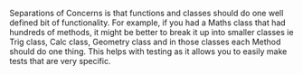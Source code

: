 Separations of Concerns is that functions and classes should do one well defined bit of functionality. For example, if you had a Maths class that had hundreds of methods, it might be better to break it up into smaller classes ie Trig class, Calc class, Geometry class and in those classes each Method should do one thing. This helps with testing as it allows you to easily make tests that are very specific.
